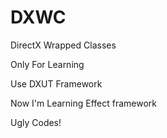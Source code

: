 # DXWC
DirectX Wrapped Classes

Only For Learning

Use DXUT Framework

Now I'm Learning Effect framework

Ugly Codes!